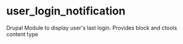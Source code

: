 # user_login_notification
Drupal Module to display user's last login. Provides block and ctools content type
